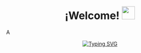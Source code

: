 <h1 align="center"><b> ¡Welcome! </b><img src="https://media.giphy.com/media/MXR6ZX83oHHBxfOx5R/giphy.gif?cid=ecf05e47w7zwga6ova5spd1lwirwutn2td0nze8hmgojrrvb&ep=v1_gifs_search&rid=giphy.gif&ct=g" width="35"></h1>
<!--  -->A
<p align="center">
 <a href="https://git.io/typing-svg"><img src="https://readme-typing-svg.demolab.com?font=Fira+Code&pause=1000&color=7FFFD4&width=435&lines=+I'm++Sergio+G%C3%B3mez;Biological+Engineering+Student" alt="Typing SVG" /></a>
</p>
<!--
**sgomezpa1221/sgomezpa1221** is a ✨ _special_ ✨ repository because its `README.md` (this file) appears on your GitHub profile.

Here are some ideas to get you started:

- 🔭 I’m currently working on ...
- 🌱 I’m currently learning ...
- 👯 I’m looking to collaborate on ...
- 🤔 I’m looking for help with ...
- 💬 Ask me about ...
- 📫 How to reach me: ...
- 😄 Pronouns: ...
- ⚡ Fun fact: ...
-->
